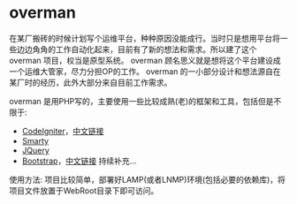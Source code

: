 # overman
在某厂搬砖的时候计划写个运维平台，种种原因没能成行。当时只是想用平台将一些边边角角的工作自动化起来，目前有了新的想法和需求。所以建了这个overman 项目，权当是原型系统。
overman 顾名思义就是想将这个平台建设成一个运维大管家，尽力分担OP的工作。
overman 的一小部分设计和想法源自在某厂时的经历，此外大部分来自目前工作需求。

overman 是用PHP写的，主要使用一些比较成熟(老)的框架和工具，包括但是不限于:
- [CodeIgniter](http://www.codeigniter.com/)，[中文链接](https://codeigniter.org.cn/)
- [Smarty](http://www.smarty.net/)
- [JQuery](http://jquery.com/)
- [Bootstrap](http://getbootstrap.com/)，[中文链接](http://www.bootcss.com/)
持续补充...

使用方法:
项目比较简单，部署好LAMP(或者LNMP)环境(包括必要的依赖库)，将项目文件放置于WebRoot目录下即可访问。
